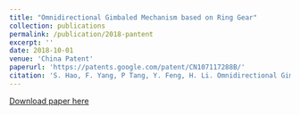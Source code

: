 ```yaml
---
title: "Omnidirectional Gimbaled Mechanism based on Ring Gear"
collection: publications
permalink: /publication/2018-pantent
excerpt: ''
date: 2018-10-01
venue: 'China Patent'
paperurl: 'https://patents.google.com/patent/CN107117288B/'
citation: 'S. Hao, F. Yang, P Tang, Y. Feng, H. Li. Omnidirectional Gimbaled Mechanism based on Ring Gear [P]. CN107117288A. 9.2018'
---
```


[Download paper here](http://siyanghao.github.io/files/2018_patent.pdf)


